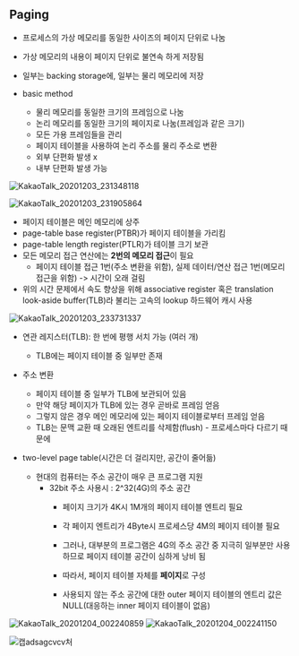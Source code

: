 ## Paging

* 프로세스의 가상 메모리를 동일한 사이즈의 페이지 단위로 나눔
* 가상 메모리의 내용이 페이지 단위로 불연속 하게 저장됨
* 일부는 backing storage에, 일부는 물리 메모리에 저장

* basic method
  - 물리 메모리를 동일한 크기의 프레임으로 나눔
  - 논리 메모리를 동일한 크기의 페이지로 나눔(프레임과 같은 크기)
  - 모든 가용 프레임들을 관리
  - 페이지 테이블을 사용하여 논리 주소를 물리 주소로 변환
  - 외부 단편화 발생 x
  - 내부 단편화 발생 가능

![KakaoTalk_20201203_231348118](https://user-images.githubusercontent.com/23302973/101032556-435a1400-35bd-11eb-9d11-b3614cd9a033.jpg)

![KakaoTalk_20201203_231905864](https://user-images.githubusercontent.com/23302973/101035106-017d9d80-35be-11eb-985f-ddadde07aa5b.jpg)

* 페이지 테이블은 메인 메모리에 상주
* page-table base register(PTBR)가 페이지 테이블을 가리킴
* page-table length register(PTLR)가 테이블 크기 보관
* 모든 메모리 접근 연산에는 **2번의 메모리 접근**이 필요
  - 페이지 테이블 접근 1번(주소 변환을 위함), 실제 데이터/연산 접근 1번(메모리 접근을 위함) -> 시간이 오래 걸림
* 위의 시간 문제에서 속도 향상을 위해 associative register 혹은 translation look-aside buffer(TLB)라 불리는 고속의 lookup 하드웨어 캐시 사용

![KakaoTalk_20201203_233731337](https://user-images.githubusercontent.com/23302973/101042450-908bb500-35c0-11eb-9a1d-09f45b0490c1.jpg)

* 연관 레지스터(TLB): 한 번에 평행 서치 가능 (여러 개)
  - TLB에는 페이지 테이블 중 일부만 존재
* 주소 변환
  - 페이지 테이블 중 일부가 TLB에 보관되어 있음
  - 만약 해당 페이지가 TLB에 있는 경우 곧바로 프레임 얻음
  - 그렇지 않은 경우 메인 메모리에 있는 페이지 테이블로부터 프레임 얻음
  - TLB는 문맥 교환 때 오래된 엔트리를 삭제함(flush) - 프로세스마다 다르기 때문에
  
* two-level page table(시간은 더 걸리지만, 공간이 줄어듦)
  - 현대의 컴퓨터는 주소 공간이 매우 큰 프로그램 지원
    * 32bit 주소 사용시 : 2^32(4G)의 주소 공간
      - 페이지 크기가 4K시 1M개의 페이지 테이블 엔트리 필요
      - 각 페이지 엔트리가 4Byte시 프로세스당 4M의 페이지 테이블 필요
      - 그러나, 대부분의 프로그램은 4G의 주소 공간 중 지극히 일부분만 사용하므로 페이지 테이블 공간이 심하게 낭비 됨
      
      - 따라서, 페이지 테이블 자체를 **페이지**로 구성
      - 사용되지 않는 주소 공간에 대한 outer 페이지 테이블의 엔트리 값은 NULL(대응하는 inner 페이지 테이블이 없음)

![KakaoTalk_20201204_002240859](https://user-images.githubusercontent.com/23302973/101049978-5d005900-35c7-11eb-802b-68ec4d62dd19.jpg)
![KakaoTalk_20201204_002241150](https://user-images.githubusercontent.com/23302973/101049981-5e318600-35c7-11eb-8229-a2a3a1797b4a.jpg)

![캡adsagcvcv처](https://user-images.githubusercontent.com/23302973/101050207-90db7e80-35c7-11eb-9c5d-64badb585f95.PNG)

